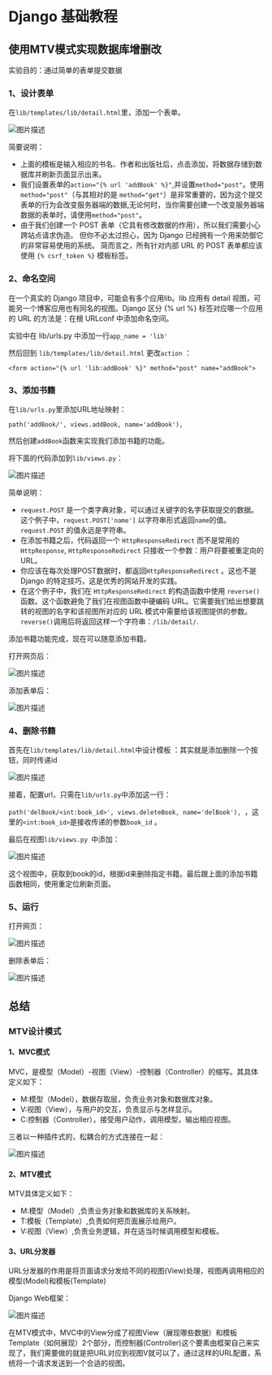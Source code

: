 # Django 基础教程

## 使用MTV模式实现数据库增删改 

实验目的：通过简单的表单提交数据

### 1、设计表单

在`lib/templates/lib/detail.html`里，添加一个表单。 

![图片描述](https://dn-simplecloud.shiyanlou.com/courses/uid1079991-20190611-1560253251539)

简要说明：

- 上面的模板是输入相应的书名、作者和出版社后，点击添加，将数据存储到数据库并刷新页面显示出来。
- 我们设置表单的`action="{% url 'addBook' %}"`,并设置`method="post"`。使用 `method="post"`（与其相对的是 `method="get"`）是非常重要的，因为这个提交表单的行为会改变服务器端的数据,无论何时，当你需要创建一个改变服务器端数据的表单时，请使用`method="post"`。
- 由于我们创建一个 POST 表单（它具有修改数据的作用），所以我们需要小心跨站点请求伪造。 但你不必太过担心，因为 Django 已经拥有一个用来防御它的非常容易使用的系统。 简而言之，所有针对内部 URL 的 POST 表单都应该使用 `{% csrf_token %}` 模板标签。

### 2、命名空间

在一个真实的 Django 项目中，可能会有多个应用lib。lib 应用有 detail 视图，可能另一个博客应用也有同名的视图。Django 区分 {% url %} 标签对应哪一个应用的 URL 的方法是：在根 URLconf 中添加命名空间。 

实验中在 lib/urls.py 中添加一行`app_name = 'lib'  `

然后回到 `lib/templates/lib/detail.html` 更改`action` ：

`<form action="{% url 'lib:addBook' %}" method="post" name="addBook">`

### 3、添加书籍

在`lib/urls.py`里添加URL地址映射：

`path('addBook/', views.addBook, name='addBook'), `

然后创建`addBook`函数来实现我们添加书籍的功能。

将下面的代码添加到`lib/views.py`：

![图片描述](https://dn-simplecloud.shiyanlou.com/courses/uid1079991-20190611-1560253990974)

简单说明：

- `request.POST` 是一个类字典对象，可以通过关键字的名字获取提交的数据。 这个例子中，`request.POST['name']` 以字符串形式返回`name`的值。 `request.POST` 的值永远是字符串。
- 在添加书籍之后，代码返回一个 `HttpResponseRedirect` 而不是常用的 `HttpResponse`, `HttpResponseRedirect` 只接收一个参数：用户将要被重定向的 URL。
- 你应该在每次处理POST数据时，都返回`HttpResponseRedirect` 。这也不是 Django 的特定技巧，这是优秀的网站开发的实践。
- 在这个例子中，我们在 `HttpResponseRedirect` 的构造函数中使用 `reverse()` 函数。这个函数避免了我们在视图函数中硬编码 URL。它需要我们给出想要跳转的视图的名字和该视图所对应的 URL 模式中需要给该视图提供的参数。 `reverse()`调用后将返回这样一个字符串：`/lib/detail/`.

添加书籍功能完成，现在可以随意添加书籍。

打开网页后：

![图片描述](https://dn-simplecloud.shiyanlou.com/courses/uid1079991-20190611-1560254093659)

添加表单后：

![图片描述](https://dn-simplecloud.shiyanlou.com/courses/uid1079991-20190611-1560254153144)

### 4、删除书籍

首先在`lib/templates/lib/detail.html`中设计模板 ：其实就是添加删除一个按钮，同时传递id

![图片描述](https://dn-simplecloud.shiyanlou.com/courses/uid1079991-20190611-1560254307452)

接着，配置url，只需在`lib/urls.py`中添加这一行：

`path('delBook/<int:book_id>', views.deleteBook, name='delBook'), `，这里的`<int:book_id>`是接收传递的参数`book_id` 。

最后在视图`lib/views.py `中添加：

![图片描述](https://dn-simplecloud.shiyanlou.com/courses/uid1079991-20190611-1560254537202)

这个视图中，获取到book的id，根据id来删除指定书籍。最后跟上面的添加书籍函数相同，使用重定位刷新页面。 

### 5、运行

打开网页：

![图片描述](https://dn-simplecloud.shiyanlou.com/courses/uid1079991-20190611-1560254777059)

删除表单后：

![图片描述](https://dn-simplecloud.shiyanlou.com/courses/uid1079991-20190611-1560254835806)

## 总结

### MTV设计模式

#### 1、MVC模式

MVC，是模型（Model）-视图（View）-控制器（Controller）的缩写。其具体定义如下： 

* M:模型（Model），数据存取层，负责业务对象和数据库对象。 
* V:视图（View），与用户的交互，负责显示与怎样显示。 
* C:控制器（Controller），接受用户动作，调用模型，输出相应视图。 

三者以一种插件式的，松耦合的方式连接在一起：

![图片描述](https://dn-simplecloud.shiyanlou.com/courses/uid1079991-20190611-1560254969816)

#### 2、MTV模式

MTV具体定义如下：

* M:模型（Model）,负责业务对象和数据库的关系映射。
* T:模板（Template）,负责如何把页面展示给用户。
* V:视图（View）,负责业务逻辑，并在适当时候调用模型和模板。

#### 3、URL分发器

URL分发器的作用是将页面请求分发给不同的视图(View)处理，视图再调用相应的模型(Model)和模板(Template) 

Django Web框架： 

![图片描述](https://dn-simplecloud.shiyanlou.com/courses/uid1079991-20190611-1560255102361)

在MTV模式中，MVC中的View分成了视图View（展现哪些数据）和模板Template（如何展现）2个部分，而控制器(Controller)这个要素由框架自己来实现了，我们需要做的就是把URL对应到视图V就可以了，通过这样的URL配置，系统将一个请求发送到一个合适的视图。 
